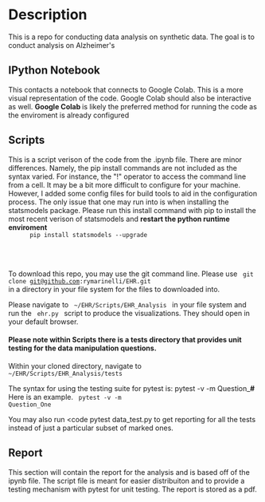 <h1> Description </h1>
This is a repo for conducting data analysis on synthetic data. The goal is to conduct analysis on Alzheimer's 


<h2> IPython Notebook </h2>
This contacts a notebook that connects to Google Colab. This is a more visual representation of the code. Google Colab should also be interactive as well. 
<strong> Google Colab </strong> is likely the preferred method for running the code as the enviroment is already configured 


<h2> Scripts </h2>
This is a script verison of the code from the .ipynb file. There are minor differences. Namely, the pip install commands are not included as the syntax varied. For instance, the "!" operator to access the command line from a cell. 
It may be a bit more difficult to configure for your machine. However, I added some config files for build tools to aid in the configuration process. The only issue that one may run into is when installing the statsmodels package. 
 Please run this install command with pip to install the most recent verison of statsmodels and <strong> restart the python runtime enviroment </strong>
 <code>
      pip install statsmodels --upgrade
    </code>
 
 <br></br>
 To download this repo, you may use the git command line. Please use <code> git clone git@github.com:rymarinelli/EHR.git </code> in a directory in your file system for the files to downloaded into. 
 
 Please navigate to <code> ~/EHR/Scripts/EHR_Analysis </code> in your file system and run the <code> ehr.py </code> script to produce the visualizations. They should open in your default browser. 
 
 
 
 <h4>
  Please note within Scripts there is a tests directory that provides unit testing for the data manipulation questions. 
  </h4>
  
  Within your cloned directory, navigate to <code>  ~/EHR/Scripts/EHR_Analysis/tests </code>
  
  The syntax for using the testing suite for pytest is: pytest -v -m Question_<strong>#</strong> Here is an example. 
  <code>
      pytest -v -m Question_One
  </code>
  
  You may also run <code pytest data_test.py </code> to get reporting for all the tests instead of just a particular subset of marked ones. 
  
<h2> Report </h2>
This section will contain the report for the analysis and is based off of the ipynb file. The script file is meant for easier distribuiton and to provide a testing mechanism with pytest for unit testing. The report is stored as a pdf. 
